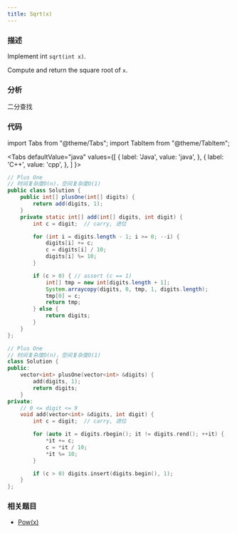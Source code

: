 ```yaml
---
title: Sqrt(x)
---
```


### 描述

Implement int `sqrt(int x)`.

Compute and return the square root of `x`.

### 分析

二分查找

### 代码

import Tabs from "@theme/Tabs";
import TabItem from "@theme/TabItem";

<Tabs
defaultValue="java"
values={[
{ label: 'Java', value: 'java', },
{ label: 'C++', value: 'cpp', },
]
}>
<TabItem value="java">

```java
// Plus One
// 时间复杂度O(n)，空间复杂度O(1)
public class Solution {
    public int[] plusOne(int[] digits) {
        return add(digits, 1);
    }
    private static int[] add(int[] digits, int digit) {
        int c = digit;  // carry, 进位

        for (int i = digits.length - 1; i >= 0; --i) {
            digits[i] += c;
            c = digits[i] / 10;
            digits[i] %= 10;
        }

        if (c > 0) { // assert (c == 1)
            int[] tmp = new int[digits.length + 1];
            System.arraycopy(digits, 0, tmp, 1, digits.length);
            tmp[0] = c;
            return tmp;
        } else {
            return digits;
        }
    }
};
```

</TabItem>
<TabItem value="cpp">

```cpp
// Plus One
// 时间复杂度O(n)，空间复杂度O(1)
class Solution {
public:
    vector<int> plusOne(vector<int> &digits) {
        add(digits, 1);
        return digits;
    }
private:
    // 0 <= digit <= 9
    void add(vector<int> &digits, int digit) {
        int c = digit;  // carry, 进位

        for (auto it = digits.rbegin(); it != digits.rend(); ++it) {
            *it += c;
            c = *it / 10;
            *it %= 10;
        }

        if (c > 0) digits.insert(digits.begin(), 1);
    }
};
```

</TabItem>
</Tabs>

### 相关题目

- [Pow(x)](pow.md)
